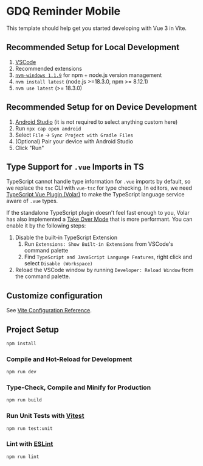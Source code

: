 # GDQ Reminder Mobile

This template should help get you started developing with Vue 3 in Vite.

## Recommended Setup for Local Development

1. [VSCode](https://code.visualstudio.com/)
2. Recommended extensions
3. [`nvm-windows 1.1.9`](https://github.com/coreybutler/nvm-windows) for npm + node.js version management
4. `nvm install latest` (node.js >=18.3.0, npm >= 8.12.1)
5. `nvm use latest` (>= 18.3.0)

## Recommended Setup for on Device Development

1. [Android Studio](https://developer.android.com/studio) (it is not required to select anything custom here)
2. Run `npx cap open android`
3. Select `File` -> `Sync Project with Gradle Files`
4. (Optional) Pair your device with Android Studio
5. Click "Run"

## Type Support for `.vue` Imports in TS

TypeScript cannot handle type information for `.vue` imports by default, so we replace the `tsc` CLI with `vue-tsc` for type checking. In editors, we need [TypeScript Vue Plugin (Volar)](https://marketplace.visualstudio.com/items?itemName=johnsoncodehk.vscode-typescript-vue-plugin) to make the TypeScript language service aware of `.vue` types.

If the standalone TypeScript plugin doesn't feel fast enough to you, Volar has also implemented a [Take Over Mode](https://github.com/johnsoncodehk/volar/discussions/471#discussioncomment-1361669) that is more performant. You can enable it by the following steps:

1. Disable the built-in TypeScript Extension
    1) Run `Extensions: Show Built-in Extensions` from VSCode's command palette
    2) Find `TypeScript and JavaScript Language Features`, right click and select `Disable (Workspace)`
2. Reload the VSCode window by running `Developer: Reload Window` from the command palette.

## Customize configuration

See [Vite Configuration Reference](https://vitejs.dev/config/).

## Project Setup

```sh
npm install
```

### Compile and Hot-Reload for Development

```sh
npm run dev
```

### Type-Check, Compile and Minify for Production

```sh
npm run build
```

### Run Unit Tests with [Vitest](https://vitest.dev/)

```sh
npm run test:unit
```

### Lint with [ESLint](https://eslint.org/)

```sh
npm run lint
```

